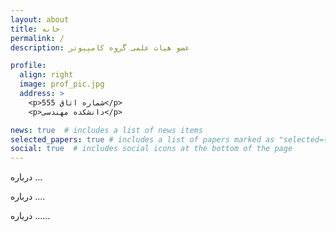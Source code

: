 ```yaml
---
layout: about
title: خانه
permalink: /
description: عضو هیات علمی گروه کامپیوتر

profile:
  align: right
  image: prof_pic.jpg
  address: >
    <p>555 شماره اتاق</p>
    <p>دانشکده مهندسی</p>

news: true  # includes a list of news items
selected_papers: true # includes a list of papers marked as "selected={true}"
social: true  # includes social icons at the bottom of the page
---
```


درباره ...

درباره ....

درباره ......

